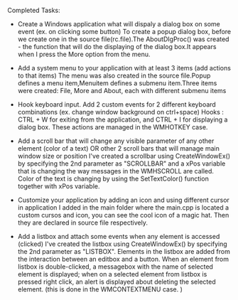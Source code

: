 Completed Tasks:

- Create a Windows application what will dispaly a dialog box on some event (ex. on clicking some button)
To create a popup dialog box, before we create one in the source file(rc.file).The AboutDIgProc() was created - the function that will do 
the displaying of the dialog box.It appears when I press the More option from the menu.

- Add a system menu to your application with at least 3 items (add actions to that items)
The menu was also created in the source file.Popup defines a menu item,Menuitem defines a submenu item.Three items were created: File, 
More and About, each with different submenu items

- Hook keyboard input. Add 2 custom events for 2 different keyboard combinations (ex. change window background on ctrl+space)
Hooks : CTRL + W for exiting from the application, and CTRL + I for displaying a dialog box. These actions are managed in the WMHOTKEY 
case.

- Add a scroll bar that will change any visible parameter of any other element (color of a text) OR other 2 scroll bars that will manage
main window size or position
I've created a scrollbar using CreateWindowEx() by specifying the 2nd parameter as "SCROLLBAR" and a xPos variable that is changing the
way messages in the WMHSCROLL are called. Color of the text is changing by using the SetTextColor() function together with xPos variable.

- Customize your application by adding an icon and using different cursor in application
I added in the main folder where the main.cpp is located a custom cursos and icon, you can see the cool icon of a magic hat.
Then they are declared in source file respectively.

- Add a listbox and attach some events when any element is accessed (clicked)
I've created the listbox using CreateWindowEx() by specifying the 2nd parameter as "LISTBOX". Elements in the listbox are added from the 
interaction between an editbox and a button. When an element from listbox is double-clicked, a messagebox with the name of selected 
element is displayed; when on a selected element from listbox is pressed right click, an alert is displayed about deleting the selected
element. (this is done in the WMCONTEXTMENU case. )


